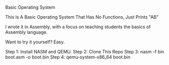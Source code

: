 Basic Operating System

This Is A Basic Operating System That Has No Functions, Just Prints "AB"

I wrote it in Assembly, with a focus on teaching students the basics of Assembly language.

Want to try it yourself? Easy.

Step 1:
Install NASM and QEMU.
Step 2:
Clone This Repo
Step 3:
nasm -f bin boot.asm -o boot.bin
Step 4:
qemu-system-x86_64 boot.bin